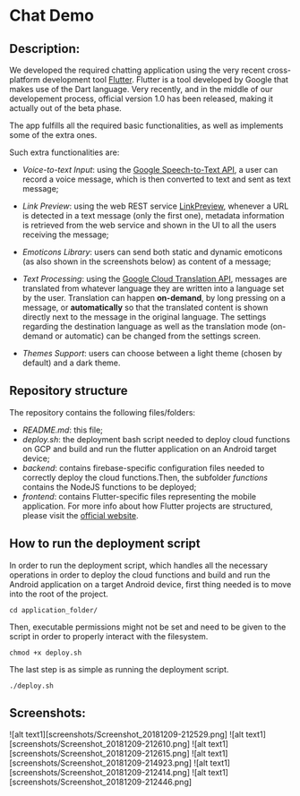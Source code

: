 # Chat Demo

## Description:
We developed the required chatting application using the very recent cross-platform development tool [Flutter](https://flutter.io/). Flutter is a tool developed by Google that makes use of the Dart language. Very recently, and in the middle of our developement process, official version 1.0 has been released, making it actually out of the beta phase.

The app fulfills all the required basic functionalities, as well as implements some of the extra ones.

Such extra functionalities are:
- _Voice-to-text Input_: using the [Google Speech-to-Text API](https://cloud.google.com/speech-to-text/), a user can record a voice message, which is then converted to text and sent as text message;
- _Link Preview_: using the web REST service [LinkPreview](https://www.linkpreview.net/), whenever a URL is detected in a text message (only the first one), metadata information is retrieved from the web service and shown in the UI to all the users receiving the message;

- _Emoticons Library_: users can send both static and dynamic emoticons (as also shown in the screenshots below) as content of a message;

- _Text Processing_: using the [Google Cloud Translation API](https://cloud.google.com/translate/), messages are translated from whatever language they are written into a language set by the user. Translation can happen __on-demand__, by long pressing on a message, or __automatically__ so that the translated content is shown directly next to the message in the original language. The settings regarding the destination language as well as the translation mode (on-demand or automatic) can be changed from the settings screen.

- _Themes Support_: users can choose between a light theme (chosen by default) and a dark theme.


## Repository structure

The repository contains the following files/folders:

- _README.md_: this file;
- _deploy.sh_: the deployment bash script needed to deploy cloud functions on GCP and build and run the flutter application on an Android target device;
- _backend_: contains firebase-specific configuration files needed to correctly deploy the cloud functions.Then, the subfolder _functions_ contains the NodeJS functions to be deployed;
- _frontend_: contains Flutter-specific files representing the mobile application. For more info about how Flutter projects are structured, please visit the [official website](https://flutter.io/).

## How to run the deployment script

In order to run the deployment script, which handles all the necessary operations in order to deploy the cloud functions and build and run the Android application on a target Android device, first thing needed is to move into the root of the project.

`cd application_folder/`

Then, executable permissions might not be set and need to be given to the script in order to properly interact with the filesystem.

`chmod +x deploy.sh`

The last step is as simple as running the deployment script.

`./deploy.sh`

## Screenshots:

![alt text1][screenshots/Screenshot_20181209-212529.png]
![alt text1][screenshots/Screenshot_20181209-212610.png]
![alt text1][screenshots/Screenshot_20181209-212615.png]
![alt text1][screenshots/Screenshot_20181209-214923.png]
![alt text1][screenshots/Screenshot_20181209-212414.png]
![alt text1][screenshots/Screenshot_20181209-212446.png]
